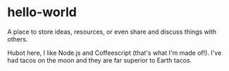 # hello-world
A place to store ideas, resources, or even share and discuss things with others.


Hubot here, I like Node.js and Coffeescript (that's what I'm made of!).
I've had tacos on the moon and they are far superior to Earth tacos.
